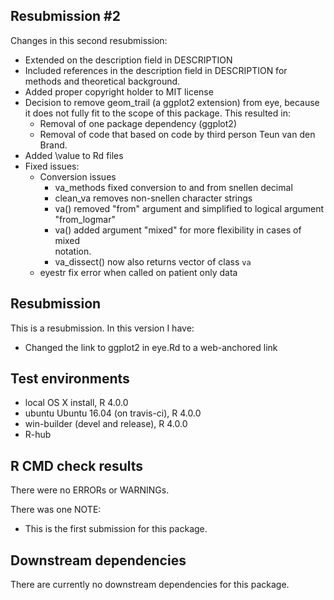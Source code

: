 ## Resubmission #2
Changes in this second resubmission:
* Extended on the description field in DESCRIPTION
* Included references in the description field in DESCRIPTION for   
  methods and theoretical background. 
* Added proper copyright holder to MIT license
* Decision to remove geom_trail (a ggplot2 extension) from eye, because it does   not fully fit to the scope of this package. This resulted in:
    - Removal of one package dependency (ggplot2) 
    - Removal of code that based on code by third person Teun van den Brand.
* Added \value to Rd files 
* Fixed issues:
    * Conversion issues
      - va_methods fixed conversion to and from snellen decimal
      - clean_va removes non-snellen character strings
      - va() removed "from" argument and simplified to logical argument 
      "from_logmar"
      - va() added argument "mixed" for more flexibility in cases of mixed      
        notation.
      - va_dissect() now also returns vector of class `va`
    * eyestr fix error when called on patient only data
  
## Resubmission
This is a resubmission. In this version I have:

* Changed the link to ggplot2 in eye.Rd to a web-anchored link

## Test environments
* local OS X install, R 4.0.0
* ubuntu Ubuntu 16.04 (on travis-ci), R 4.0.0
* win-builder (devel and release), R 4.0.0
* R-hub


## R CMD check results
There were no ERRORs or WARNINGs. 

There was one NOTE:
* This is the first submission for this package. 

## Downstream dependencies
There are currently no downstream dependencies for this package.
